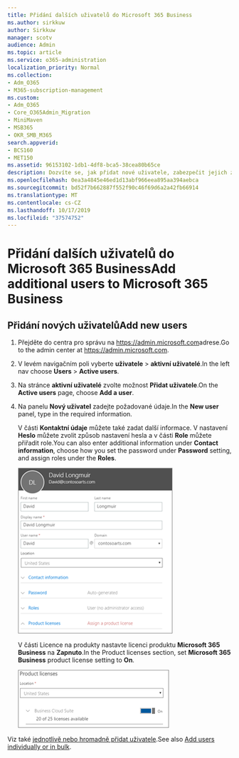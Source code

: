 ```yaml
---
title: Přidání dalších uživatelů do Microsoft 365 Business
ms.author: sirkkuw
author: Sirkkuw
manager: scotv
audience: Admin
ms.topic: article
ms.service: o365-administration
localization_priority: Normal
ms.collection:
- Adm_O365
- M365-subscription-management
ms.custom:
- Adm_O365
- Core_O365Admin_Migration
- MiniMaven
- MSB365
- OKR_SMB_M365
search.appverid:
- BCS160
- MET150
ms.assetid: 96153102-1db1-4df8-bca5-38cea80b65ce
description: Dozvíte se, jak přidat nové uživatele, zabezpečit jejich zařízení a přiřazovat role v aplikaci Microsoft 365 Business.
ms.openlocfilehash: 0ea3a4845e46ed1d13abf966eea895aa394aebca
ms.sourcegitcommit: bd52f7b662887f552f90c46f69d6a2a42fb66914
ms.translationtype: MT
ms.contentlocale: cs-CZ
ms.lasthandoff: 10/17/2019
ms.locfileid: "37574752"
---
```

# <a name="add-additional-users-to-microsoft-365-business"></a><span data-ttu-id="f9482-103">Přidání dalších uživatelů do Microsoft 365 Business</span><span class="sxs-lookup"><span data-stu-id="f9482-103">Add additional users to Microsoft 365 Business</span></span>

## <a name="add-new-users"></a><span data-ttu-id="f9482-104">Přidání nových uživatelů</span><span class="sxs-lookup"><span data-stu-id="f9482-104">Add new users</span></span>

1. <span data-ttu-id="f9482-105">Přejděte do centra pro správu na <a href="https://go.microsoft.com/fwlink/p/?linkid=837890" target="_blank">https://admin.microsoft.com</a>adrese.</span><span class="sxs-lookup"><span data-stu-id="f9482-105">Go to the admin center at <a href="https://go.microsoft.com/fwlink/p/?linkid=837890" target="_blank">https://admin.microsoft.com</a>.</span></span> 
2. <span data-ttu-id="f9482-106">V levém navigačním poli vyberte **uživatele** \> **aktivní uživatelé**.</span><span class="sxs-lookup"><span data-stu-id="f9482-106">In the left nav choose **Users** \> **Active users**.</span></span>
1. <span data-ttu-id="f9482-107">Na stránce **aktivní uživatelé** zvolte možnost **Přidat uživatele**.</span><span class="sxs-lookup"><span data-stu-id="f9482-107">On the **Active users** page, choose **Add a user**.</span></span>
 4. <span data-ttu-id="f9482-108">Na panelu **Nový uživatel** zadejte požadované údaje.</span><span class="sxs-lookup"><span data-stu-id="f9482-108">In the **New user** panel, type in the required information.</span></span> 
  
    <span data-ttu-id="f9482-109">V části **Kontaktní údaje** můžete také zadat další informace. V nastavení **Heslo** můžete zvolit způsob nastavení hesla a v části **Role** můžete přiřadit role.</span><span class="sxs-lookup"><span data-stu-id="f9482-109">You can also enter additional information under **Contact information**, choose how you set the password under **Password** setting, and assign roles under the **Roles**.</span></span>
      
    ![Enter user information in the New user card](media/f04d39ca-48be-4868-8330-8552a4754c8b.png)
      
    <span data-ttu-id="f9482-111">V části Licence na produkty nastavte licenci produktu **Microsoft 365 Business** na **Zapnuto**.</span><span class="sxs-lookup"><span data-stu-id="f9482-111">In the Product licenses section, set **Microsoft 365 Business** product license setting to **On**.</span></span>
      
    ![Set the license setting to On position](media/7404f7f7-93bc-44a3-9ffb-4208b5b17402.png)
  
<span data-ttu-id="f9482-113">Viz také [jednotlivě nebo hromadně přidat uživatele](https://docs.microsoft.com/office365/admin/add-users/add-users).</span><span class="sxs-lookup"><span data-stu-id="f9482-113">See also [Add users individually or in bulk](https://docs.microsoft.com/office365/admin/add-users/add-users).</span></span>
  
